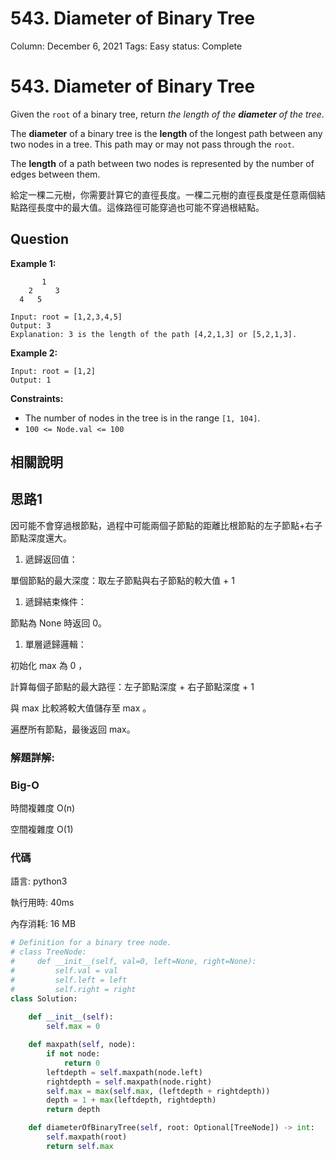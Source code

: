 # 543. Diameter of Binary Tree

Column: December 6, 2021
Tags: Easy
status: Complete

# 543. Diameter of Binary Tree

Given the `root` of a binary tree, return *the length of the **diameter** of the tree*.

The **diameter** of a binary tree is the **length** of the longest path between any two nodes in a tree. This path may or may not pass through the `root`.

The **length** of a path between two nodes is represented by the number of edges between them.

給定一棵二元樹，你需要計算它的直徑長度。一棵二元樹的直徑長度是任意兩個結點路徑長度中的最大值。這條路徑可能穿過也可能不穿過根結點。

## Question

**Example 1:**

```
       1
    2     3
  4   5

Input: root = [1,2,3,4,5]
Output: 3
Explanation: 3 is the length of the path [4,2,1,3] or [5,2,1,3].
```

**Example 2:**

```
Input: root = [1,2]
Output: 1
```

**Constraints:**

- The number of nodes in the tree is in the range `[1, 104]`.
- `100 <= Node.val <= 100`

## 相關說明

## 思路1

因可能不會穿過根節點，過程中可能兩個子節點的距離比根節點的左子節點+右子節點深度還大。

1.  遞歸返回值：

單個節點的最大深度：取左子節點與右子節點的較大值 + 1

1.  遞歸結束條件：

節點為 None 時返回 0。

1.  單層遞歸邏輯：

初始化 max 為 0 ，

計算每個子節點的最大路徑：左子節點深度 + 右子節點深度 + 1

與 max 比較將較大值儲存至 max 。

遍歷所有節點，最後返回 max。

### 解題詳解:

### Big-O

時間複雜度 O(n)

空間複雜度 O(1)

### 代碼

語言: python3

執行用時: 40ms 

內存消耗: 16 MB

```python
# Definition for a binary tree node.
# class TreeNode:
#     def __init__(self, val=0, left=None, right=None):
#         self.val = val
#         self.left = left
#         self.right = right
class Solution:
    
    def __init__(self):
        self.max = 0

    def maxpath(self, node):
        if not node:
            return 0
        leftdepth = self.maxpath(node.left)
        rightdepth = self.maxpath(node.right)
        self.max = max(self.max, (leftdepth + rightdepth))
        depth = 1 + max(leftdepth, rightdepth)
        return depth

    def diameterOfBinaryTree(self, root: Optional[TreeNode]) -> int:
        self.maxpath(root)
        return self.max
```